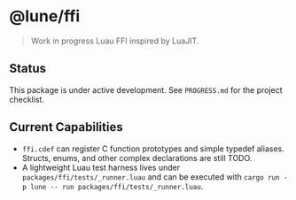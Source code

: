 # @lune/ffi

> Work in progress Luau FFI inspired by LuaJIT.

## Status

This package is under active development. See `PROGRESS.md` for the project checklist.

## Current Capabilities

- `ffi.cdef` can register C function prototypes and simple typedef aliases. Structs, enums, and other complex declarations are still TODO.
- A lightweight Luau test harness lives under `packages/ffi/tests/_runner.luau` and can be executed with `cargo run -p lune -- run packages/ffi/tests/_runner.luau`.

